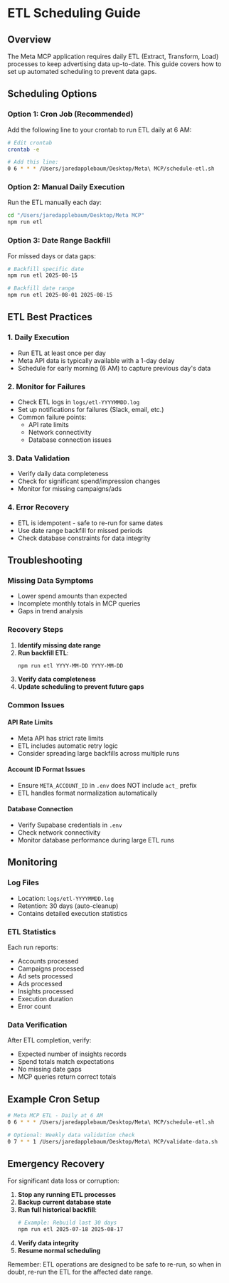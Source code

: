 # ETL Scheduling Guide

## Overview

The Meta MCP application requires daily ETL (Extract, Transform, Load) processes to keep advertising data up-to-date. This guide covers how to set up automated scheduling to prevent data gaps.

## Scheduling Options

### Option 1: Cron Job (Recommended)

Add the following line to your crontab to run ETL daily at 6 AM:

```bash
# Edit crontab
crontab -e

# Add this line:
0 6 * * * /Users/jaredapplebaum/Desktop/Meta\ MCP/schedule-etl.sh
```

### Option 2: Manual Daily Execution

Run the ETL manually each day:

```bash
cd "/Users/jaredapplebaum/Desktop/Meta MCP"
npm run etl
```

### Option 3: Date Range Backfill

For missed days or data gaps:

```bash
# Backfill specific date
npm run etl 2025-08-15

# Backfill date range  
npm run etl 2025-08-01 2025-08-15
```

## ETL Best Practices

### 1. **Daily Execution**
- Run ETL at least once per day
- Meta API data is typically available with a 1-day delay
- Schedule for early morning (6 AM) to capture previous day's data

### 2. **Monitor for Failures**
- Check ETL logs in `logs/etl-YYYYMMDD.log`
- Set up notifications for failures (Slack, email, etc.)
- Common failure points:
  - API rate limits
  - Network connectivity  
  - Database connection issues

### 3. **Data Validation**
- Verify daily data completeness
- Check for significant spend/impression changes
- Monitor for missing campaigns/ads

### 4. **Error Recovery**
- ETL is idempotent - safe to re-run for same dates
- Use date range backfill for missed periods
- Check database constraints for data integrity

## Troubleshooting

### Missing Data Symptoms
- Lower spend amounts than expected
- Incomplete monthly totals in MCP queries
- Gaps in trend analysis

### Recovery Steps
1. **Identify missing date range**
2. **Run backfill ETL**:
   ```bash
   npm run etl YYYY-MM-DD YYYY-MM-DD
   ```
3. **Verify data completeness**
4. **Update scheduling to prevent future gaps**

### Common Issues

#### API Rate Limits
- Meta API has strict rate limits
- ETL includes automatic retry logic
- Consider spreading large backfills across multiple runs

#### Account ID Format Issues
- Ensure `META_ACCOUNT_ID` in `.env` does NOT include `act_` prefix
- ETL handles format normalization automatically

#### Database Connection
- Verify Supabase credentials in `.env`
- Check network connectivity
- Monitor database performance during large ETL runs

## Monitoring

### Log Files
- Location: `logs/etl-YYYYMMDD.log`
- Retention: 30 days (auto-cleanup)
- Contains detailed execution statistics

### ETL Statistics
Each run reports:
- Accounts processed
- Campaigns processed  
- Ad sets processed
- Ads processed
- Insights processed
- Execution duration
- Error count

### Data Verification
After ETL completion, verify:
- Expected number of insights records
- Spend totals match expectations
- No missing date gaps
- MCP queries return correct totals

## Example Cron Setup

```bash
# Meta MCP ETL - Daily at 6 AM
0 6 * * * /Users/jaredapplebaum/Desktop/Meta\ MCP/schedule-etl.sh

# Optional: Weekly data validation check
0 7 * * 1 /Users/jaredapplebaum/Desktop/Meta\ MCP/validate-data.sh
```

## Emergency Recovery

For significant data loss or corruption:

1. **Stop any running ETL processes**
2. **Backup current database state**
3. **Run full historical backfill**:
   ```bash
   # Example: Rebuild last 30 days
   npm run etl 2025-07-18 2025-08-17
   ```
4. **Verify data integrity**
5. **Resume normal scheduling**

Remember: ETL operations are designed to be safe to re-run, so when in doubt, re-run the ETL for the affected date range.